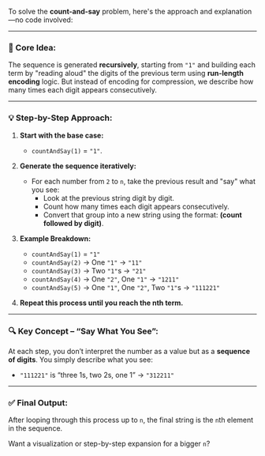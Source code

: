 To solve the **count-and-say** problem, here's the approach and explanation—no code involved:

---

### 🔁 Core Idea:
The sequence is generated **recursively**, starting from `"1"` and building each term by "reading aloud" the digits of the previous term using **run-length encoding** logic. But instead of encoding for compression, we describe how many times each digit appears consecutively.

---

### 💡 Step-by-Step Approach:

1. **Start with the base case:**
   - `countAndSay(1)` = `"1"`.

2. **Generate the sequence iteratively:**
   - For each number from `2` to `n`, take the previous result and "say" what you see:
     - Look at the previous string digit by digit.
     - Count how many times each digit appears consecutively.
     - Convert that group into a new string using the format: **(count followed by digit)**.

3. **Example Breakdown:**
   - `countAndSay(1)` = `"1"`  
   - `countAndSay(2)` → One `"1"` → `"11"`  
   - `countAndSay(3)` → Two `"1"`s → `"21"`  
   - `countAndSay(4)` → One `"2"`, One `"1"` → `"1211"`  
   - `countAndSay(5)` → One `"1"`, One `"2"`, Two `"1"`s → `"111221"`

4. **Repeat this process until you reach the nth term.**

---

### 🔍 Key Concept – “Say What You See”:
At each step, you don’t interpret the number as a value but as a **sequence of digits**. You simply describe what you see:
- `"111221"` is “three 1s, two 2s, one 1” → `"312211"`

---

### ✅ Final Output:
After looping through this process up to `n`, the final string is the `n`th element in the sequence.

Want a visualization or step-by-step expansion for a bigger `n`?
